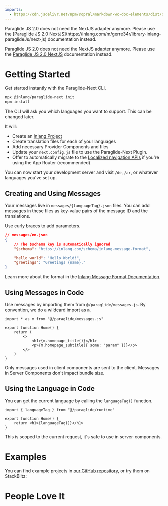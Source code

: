 ```yaml
---
imports: 
  - https://cdn.jsdelivr.net/npm/@opral/markdown-wc-doc-elements/dist/doc-callout.js
---
```


<doc-callout type="warning">
  Paraglide JS 2.0 does not need the NextJS adapter anymore. Please use the [Paraglide JS 2.0 NextJS](https://inlang.com/m/gerre34r/library-inlang-paraglideJs/next-js) documentation instead.
</doc-callout>

Paraglide JS 2.0 does not need the NextJS adapter anymore. Please use the [Paraglide JS 2.0 NextJS](https://inlang.com/m/gerre34r/library-inlang-paraglideJs/next-js) documentation instead.

# Getting Started

Get started instantly with the Paraglide-Next CLI.

```bash
npx @inlang/paraglide-next init
npm install
```

The CLI will ask you which languages you want to support. This can be changed later.

It will:

- Create an [Inlang Project](https://inlang.com/documentation/concept/project)
- Create translation files for each of your languages
- Add necessary Provider Components and files
- Update your `next.config.js` file to use the Paraglide-Next Plugin.
- Offer to automatically migrate to the [Localized navigation APIs](#localized-navigation-apis) if you're using the App Router (recommended)

You can now start your development server and visit `/de`, `/ar`, or whatever languages you've set up.

## Creating and Using Messages

Your messages live in `messages/{languageTag}.json` files. You can add messages in these files as key-value pairs of the message ID and the translations.

Use curly braces to add parameters.

```json
// messages/en.json
{
	// The $schema key is automatically ignored
	"$schema": "https://inlang.com/schema/inlang-message-format",

	"hello_world": "Hello World!",
	"greetings": "Greetings {name}."
}
```

Learn more about the format in the [Inlang Message Format Documentation](https://inlang.com/m/reootnfj/plugin-inlang-messageFormat).

## Using Messages in Code

Use messages by importing them from `@/paraglide/messages.js`. By convention, we do a wildcard import as `m`.

```tsx
import * as m from "@/paraglide/messages.js"

export function Home() {
	return (
		<>
			<h1>{m.homepage_title()}</h1>
			<p>{m.homepage_subtitle({ some: "param" })}</p>
		</>
	)
}
```

Only messages used in client components are sent to the client. Messages in Server Components don't impact bundle size.

## Using the Language in Code

You can get the current language by calling the `languageTag()` function.

```tsx
import { languageTag } from "@/paraglide/runtime"

export function Home() {
	return <h1>{languageTag()}</h1>
}
```

This is scoped to the current request, it's safe to use in server-components. 

# Examples

You can find example projects in [our GitHub repository](https://github.com/opral/monorepo/tree/main/inlang/source-code/paraglide/paraglide-next/examples), or try them on StackBlitz:

<doc-links>
    <doc-link title="App Router Example" icon="simple-icons:stackblitz" href="https://stackblitz.com/~/LorisSigrist/paraglide-next-app-router-example" description="Try out the App router example on StackBlitz"></doc-link>
    <doc-link title="App Router Example Repository" icon="lucide:github" href="https://github.com/opral/monorepo/tree/main/inlang/source-code/paraglide/paraglide-next/examples/app" description="View the source code for the App router Example"></doc-link>
    <doc-link title="Pages Router Example" icon="simple-icons:stackblitz" href="https://stackblitz.com/~/LorisSigrist/paraglide-next-app-router-example" description="Try out the Pages router example on StackBlitz"></doc-link>
	<doc-link title="Pages Router Example Repository" icon="lucide:github" href="https://github.com/opral/monorepo/tree/main/inlang/source-code/paraglide/paraglide-next/examples/pages" description="View the source code for the Pages router Example"></doc-link>
</doc-links>

# People Love It

<doc-comments>
<doc-comment text="Awesome library 🙂 Thanks so much! 1) The docs were simple and straight forward 2) Everything just worked.. no headaches" author="Dimitry" icon="mdi:discord" data-source="https://discord.com/channels/897438559458430986/1083724234142011392/1225658097016766574"></doc-comment>
<doc-comment text="Thank you for that huge work you have done and still doing!" author="ZerdoX-x" icon="mdi:github"></doc-comment>
<doc-comment text="It works like a charm. intellisense, autotranslate, server/client side. Just great!" author="Majora" icon="mdi:discord" data-source="https://discord.com/channels/897438559458430986/1239930048870613032/1239976956645212402"></doc-comment>
</doc-comments>
